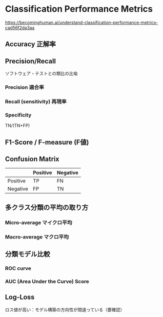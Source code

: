 # Classification Performance Metrics

https://becominghuman.ai/understand-classification-performance-metrics-cad56f2da3aa


## Accuracy 正解率

## Precision/Recall

ソフトウェア・テストとの類比の比喩

### Precision 適合率

### Recall (sensitivity) 再現率

### Specificity

TN/(TN+FP)

## F1-Score / F-measure (F値)

## Confusion Matrix

||Positive|Negative|
|--|--|--|
|Positive|TP|FN|
|Negative|FP|TN|

## 多クラス分類の平均の取り方
### Micro-average マイクロ平均
### Macro-average マクロ平均

## 分類モデル比較
### ROC curve
### AUC (Area Under the Curve) Score

## Log-Loss

ロス値が高い：モデル構築の方向性が間違っている（要確認）

